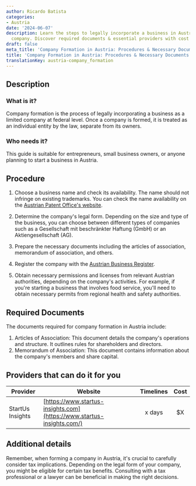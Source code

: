 ```yaml
---
author: Ricardo Batista
categories:
- Austria
date: '2024-06-07'
description: Learn the steps to legally incorporate a business in Austria as a limited
  company. Discover required documents & essential providers with cost details.
draft: false
meta_title: 'Company Formation in Austria: Procedures & Necessary Documents'
title: 'Company Formation in Austria: Procedures & Necessary Documents'
translationKey: austria-company_formation
---
```



## Description
### What is it?
Company formation is the process of legally incorporating a business as a limited company at federal level. Once a company is formed, it is treated as an individual entity by the law, separate from its owners.

### Who needs it?
This guide is suitable for entrepreneurs, small business owners, or anyone planning to start a business in Austria.

## Procedure
1. Choose a business name and check its availability. The name should not infringe on existing trademarks. You can check the name availability on the [Austrian Patent Office's website](https://www.patentamt.at/en/).

2. Determine the company's legal form. Depending on the size and type of the business, you can choose between different types of companies such as a Gesellschaft mit beschränkter Haftung (GmbH) or an Aktiengesellschaft (AG).

3. Prepare the necessary documents including the articles of association, memorandum of association, and others.

4. Register the company with the [Austrian Business Register](https://www.justiz.gv.at/). 

5. Obtain necessary permissions and licenses from relevant Austrian authorities, depending on the company's activities. For example, if you're starting a business that involves food service, you'll need to obtain necessary permits from regional health and safety authorities.

## Required Documents
The documents required for company formation in Austria include:
1. Articles of Association: This document details the company's operations and structure. It outlines rules for shareholders and directors.
2. Memorandum of Association: This document contains information about the company's members and share capital.

## Providers that can do it for you

| Provider        |     Website     |     Timelines    |       Cost      |
| --------------- | --------------- |  :-------------: | :-------------: |
| StartUs Insights |  [https://www.startus-insights.com](https://www.startus-insights.com/) |      x days      |        $X       |

## Additional details
Remember, when forming a company in Austria, it's crucial to carefully consider tax implications. Depending on the legal form of your company, you might be eligible for certain tax benefits. Consulting with a tax professional or a lawyer can be beneficial in making the right decisions.
